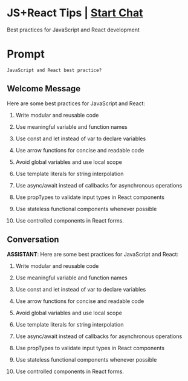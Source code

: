 

# JS+React Tips | [Start Chat](https://gptcall.net/chat.html?data=%7B%22contact%22%3A%7B%22id%22%3A%22q0cuKgTQC9oydvvJ-E0Pn%22%2C%22flow%22%3Atrue%7D%7D)
Best practices for JavaScript and React development

# Prompt

```
JavaScript and React best practice?
```

## Welcome Message
Here are some best practices for JavaScript and React:



1. Write modular and reusable code

2. Use meaningful variable and function names

3. Use const and let instead of var to declare variables

4. Use arrow functions for concise and readable code

5. Avoid global variables and use local scope

6. Use template literals for string interpolation

7. Use async/await instead of callbacks for asynchronous operations

8. Use propTypes to validate input types in React components

9. Use stateless functional components whenever possible

10. Use controlled components in React forms.

## Conversation

**ASSISTANT**: Here are some best practices for JavaScript and React:



1. Write modular and reusable code

2. Use meaningful variable and function names

3. Use const and let instead of var to declare variables

4. Use arrow functions for concise and readable code

5. Avoid global variables and use local scope

6. Use template literals for string interpolation

7. Use async/await instead of callbacks for asynchronous operations

8. Use propTypes to validate input types in React components

9. Use stateless functional components whenever possible

10. Use controlled components in React forms.

